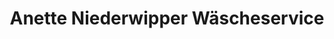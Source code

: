 ---
title: "Anette Niederwipper  Wäscheservice"
url: /wipperfuerth/anette-niederwipper-waescheservice/
shop: Wäscherei
---